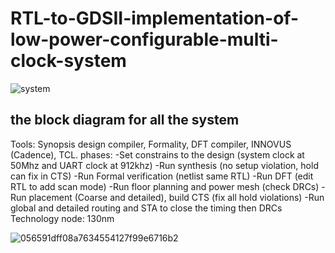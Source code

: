 # RTL-to-GDSII-implementation-of-low-power-configurable-multi-clock-system

![system](https://user-images.githubusercontent.com/111699435/209229222-9930fb92-f732-47b5-abad-f26a671a6741.PNG)
## the block diagram for all the system 

Tools: Synopsis design compiler, Formality, DFT compiler, INNOVUS (Cadence), TCL.
phases: 
-Set constrains to the design (system clock at 50Mhz and UART clock at 912khz)
-Run synthesis (no setup violation, hold can fix in CTS)
-Run Formal verification (netlist same RTL)
-Run DFT (edit RTL to add scan mode)
-Run floor planning and power mesh (check DRCs)
-Run placement (Coarse and detailed), build CTS (fix all hold violations)
-Run global and detailed routing and STA to close the timing then DRCs
Technology node: 130nm


![056591dff08a7634554127f99e6716b2](https://github.com/islam-nasser0/RTL-to-GDSII-implementation-of-low-power-configurable-multi-clock-system/assets/111699435/ec9675db-ae7a-4793-bedd-46e6f670473b)
